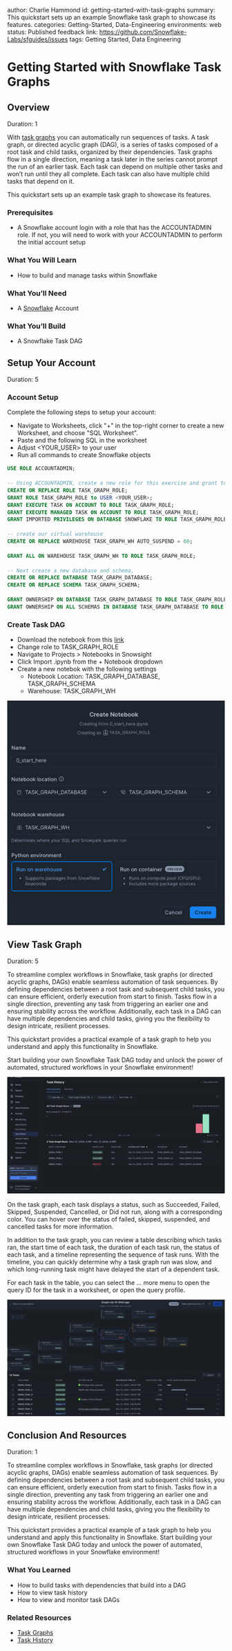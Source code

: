 author: Charlie Hammond
id: getting-started-with-task-graphs
summary: This quickstart sets up an example Snowflake task graph to showcase its features.
categories: Getting-Started, Data-Engineering
environments: web
status: Published 
feedback link: https://github.com/Snowflake-Labs/sfguides/issues
tags: Getting Started, Data Engineering

# Getting Started with Snowflake Task Graphs
<!-- ------------------------ -->
## Overview 
Duration: 1

With [task graphs](https://docs.snowflake.com/en/user-guide/tasks-graphs) you can automatically run sequences of tasks. A task graph, or directed acyclic graph (DAG), is a series of tasks composed of a root task and child tasks, organized by their dependencies. Task graphs flow in a single direction, meaning a task later in the series cannot prompt the run of an earlier task. Each task can depend on multiple other tasks and won’t run until they all complete. Each task can also have multiple child tasks that depend on it.

This quickstart sets up an example task graph to showcase its features. 

### Prerequisites
- A Snowflake account login with a role that has the ACCOUNTADMIN role. If not, you will need to work with your ACCOUNTADMIN to perform the initial account setup 

### What You Will Learn 
- How to build and manage tasks within Snowflake

### What You’ll Need 
- A [Snowflake](https://app.snowflake.com/) Account

### What You’ll Build 
- A Snowflake Task DAG
<!-- ------------------------ -->
## Setup Your Account
Duration: 5

### Account Setup

Complete the following steps to setup your account:
- Navigate to Worksheets, click "+" in the top-right corner to create a new Worksheet, and choose "SQL Worksheet".
- Paste and the following SQL in the worksheet 
- Adjust <YOUR_USER> to your user
- Run all commands to create Snowflake objects

```sql
USE ROLE ACCOUNTADMIN;

-- Using ACCOUNTADMIN, create a new role for this exercise and grant to applicable users
CREATE OR REPLACE ROLE TASK_GRAPH_ROLE;
GRANT ROLE TASK_GRAPH_ROLE to USER <YOUR_USER>;
GRANT EXECUTE TASK ON ACCOUNT TO ROLE TASK_GRAPH_ROLE;
GRANT EXECUTE MANAGED TASK ON ACCOUNT TO ROLE TASK_GRAPH_ROLE;
GRANT IMPORTED PRIVILEGES ON DATABASE SNOWFLAKE TO ROLE TASK_GRAPH_ROLE;

-- create our virtual warehouse
CREATE OR REPLACE WAREHOUSE TASK_GRAPH_WH AUTO_SUSPEND = 60;

GRANT ALL ON WAREHOUSE TASK_GRAPH_WH TO ROLE TASK_GRAPH_ROLE;

-- Next create a new database and schema,
CREATE OR REPLACE DATABASE TASK_GRAPH_DATABASE;
CREATE OR REPLACE SCHEMA TASK_GRAPH_SCHEMA;

GRANT OWNERSHIP ON DATABASE TASK_GRAPH_DATABASE TO ROLE TASK_GRAPH_ROLE COPY CURRENT GRANTS;
GRANT OWNERSHIP ON ALL SCHEMAS IN DATABASE TASK_GRAPH_DATABASE TO ROLE TASK_GRAPH_ROLE COPY CURRENT GRANTS;
```
### Create Task DAG

- Download the notebook from this [link](https://github.com/Snowflake-Labs/getting-started-with-task-graphs/blob/main/notebooks/0_start_here.ipynb)
- Change role to TASK_GRAPH_ROLE
- Navigate to Projects > Notebooks in Snowsight
- Click Import .ipynb from the + Notebook dropdown
- Create a new notebok with the following settings
  - Notebook Location: TASK_GRAPH_DATABASE, TASK_GRAPH_SCHEMA
  - Warehouse: TASK_GRAPH_WH

![create-notebooks](assets/import-notebook.png)


<!-- ------------------------ -->
## View Task Graph
Duration: 5

To streamline complex workflows in Snowflake, task graphs (or directed acyclic graphs, DAGs) enable seamless automation of task sequences. By defining dependencies between a root task and subsequent child tasks, you can ensure efficient, orderly execution from start to finish. Tasks flow in a single direction, preventing any task from triggering an earlier one and ensuring stability across the workflow. Additionally, each task in a DAG can have multiple dependencies and child tasks, giving you the flexibility to design intricate, resilient processes.

This quickstart provides a practical example of a task graph to help you understand and apply this functionality in Snowflake.

Start building your own Snowflake Task DAG today and unlock the power of automated, structured workflows in your Snowflake environment!

![task-history](assets/task-history.png)

On the task graph, each task displays a status, such as Succeeded, Failed, Skipped, Suspended, Cancelled, or Did not run, along with a corresponding color. You can hover over the status of failed, skipped, suspended, and cancelled tasks for more information.

In addition to the task graph, you can review a table describing which tasks ran, the start time of each task, the duration of each task run, the status of each task, and a timeline representing the sequence of task runs. With the timeline, you can quickly determine why a task graph run was slow, and which long-running task might have delayed the start of a dependent task.

For each task in the table, you can select the … more menu to open the query ID for the task in a worksheet, or open the query profile.

![task-dag](assets/task-dag.png)

<!-- ------------------------ -->
## Conclusion And Resources
Duration: 1

To streamline complex workflows in Snowflake, task graphs (or directed acyclic graphs, DAGs) enable seamless automation of task sequences. By defining dependencies between a root task and subsequent child tasks, you can ensure efficient, orderly execution from start to finish. Tasks flow in a single direction, preventing any task from triggering an earlier one and ensuring stability across the workflow. Additionally, each task in a DAG can have multiple dependencies and child tasks, giving you the flexibility to design intricate, resilient processes.

This quickstart provides a practical example of a task graph to help you understand and apply this functionality in Snowflake. Start building your own Snowflake Task DAG today and unlock the power of automated, structured workflows in your Snowflake environment!

### What You Learned
- How to build tasks with dependencies that build into a DAG
- How to view task history
- How to view and monitor task DAGs

### Related Resources
- [Task Graphs](https://docs.snowflake.com/en/user-guide/tasks-graphs)
- [Task History](https://docs.snowflake.com/user-guide/ui-snowsight-tasks)
